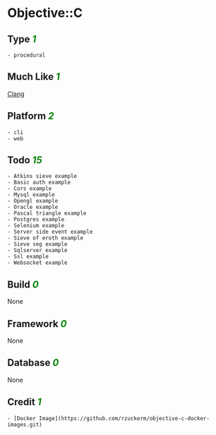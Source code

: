 # Objective::C

## Type <i style='color:green;'>1</i>
	- procedural
## Much Like <i style='color:green;'>1</i>
[Clang](CLANG.md)
## Platform <i style='color:green;'>2</i>
	- cli
	- web
## Todo <i style='color:green;'>15</i>
	- Atkins sieve example
	- Basic auth example
	- Cors example
	- Mysql example
	- Opengl example
	- Oracle example
	- Pascal triangle example
	- Postgres example
	- Selenium example
	- Server side event example
	- Sieve of eroth example
	- Sieve seg example
	- Sqlserver example
	- Ssl example
	- Websocket example
## Build <i style='color:green;'>0</i>
None
## Framework <i style='color:green;'>0</i>
None
## Database <i style='color:green;'>0</i>
None
## Credit <i style='color:green;'>1</i>
	- [Docker Image](https://github.com/rzuckerm/objective-c-docker-images.git)